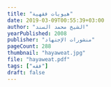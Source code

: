 ```yaml
---
title: "هيويات فقهية"
date: 2019-03-09T00:55:39+03:00
author: "الشيخ محمد السند"
yearPublished: 2008
publisher: "منشورات الإجتهاد"
pageCount: 288
thumbnail: "hayaweat.jpg"
file: "hayaweat.pdf"
tags: ["فقه"]
draft: false
---
```

